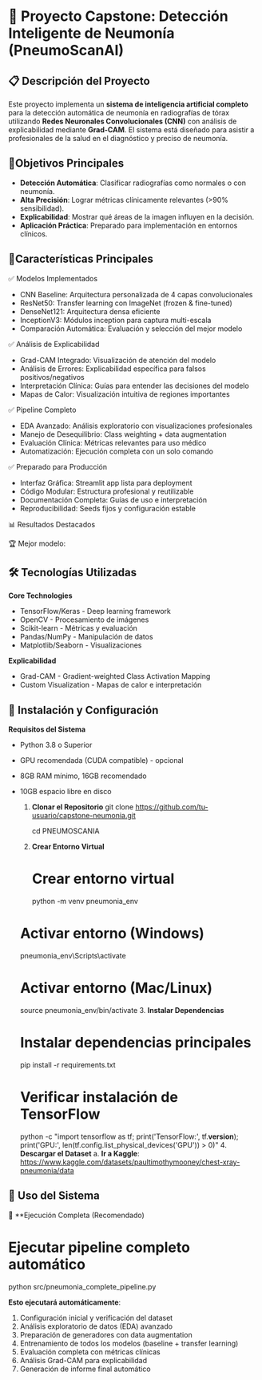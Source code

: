 # 🧠 Proyecto Capstone: Detección Inteligente de Neumonía (PneumoScanAI)

## 📋 Descripción del Proyecto
Este proyecto implementa un **sistema de inteligencia artificial completo** para la detección automática de neumonía en radiografías de tórax utilizando **Redes Neuronales Convolucionales (CNN)** con análisis de explicabilidad mediante **Grad-CAM**. El sistema está diseñado para asistir a profesionales de la salud en el diagnóstico y preciso de neumonía.

## 🎯Objetivos Principales
- **Detección Automática**: Clasificar radiografías como normales o con neumonía.
- **Alta Precisión**: Lograr métricas clínicamente relevantes (>90% sensibilidad).
- **Explicabilidad**: Mostrar qué áreas de la imagen influyen en la decisión.
- **Aplicación Práctica**: Preparado para implementación en entornos clínicos. 
  
## 🚀Características Principales
✅ Modelos Implementados

- CNN Baseline: Arquitectura personalizada de 4 capas convolucionales
- ResNet50: Transfer learning con ImageNet (frozen & fine-tuned)
- DenseNet121: Arquitectura densa eficiente
- InceptionV3: Módulos inception para captura multi-escala
- Comparación Automática: Evaluación y selección del mejor modelo

✅ Análisis de Explicabilidad

- Grad-CAM Integrado: Visualización de atención del modelo
- Análisis de Errores: Explicabilidad específica para falsos positivos/negativos
- Interpretación Clínica: Guías para entender las decisiones del modelo
- Mapas de Calor: Visualización intuitiva de regiones importantes

✅ Pipeline Completo

- EDA Avanzado: Análisis exploratorio con visualizaciones profesionales
- Manejo de Desequilibrio: Class weighting + data augmentation
- Evaluación Clínica: Métricas relevantes para uso médico
- Automatización: Ejecución completa con un solo comando

✅ Preparado para Producción

- Interfaz Gráfica: Streamlit app lista para deployment
- Código Modular: Estructura profesional y reutilizable
- Documentación Completa: Guías de uso e interpretación
- Reproducibilidad: Seeds fijos y configuración estable

📊 Resultados Destacados


🏆 Mejor modelo: 

## 🛠️ Tecnologías Utilizadas
**Core Technologies**

- TensorFlow/Keras - Deep learning framework
- OpenCV - Procesamiento de imágenes
- Scikit-learn - Métricas y evaluación
- Pandas/NumPy - Manipulación de datos
- Matplotlib/Seaborn - Visualizaciones

**Explicabilidad**

- Grad-CAM - Gradient-weighted Class Activation Mapping
- Custom Visualization - Mapas de calor e interpretación

## 🚀 **Instalación y Configuración**
**Requisitos del Sistema**
- Python 3.8 o Superior
- GPU recomendada (CUDA compatible) - opcional
- 8GB RAM mínimo, 16GB recomendado
- 10GB espacio libre en disco
  1. **Clonar el Repositorio**
     git clone https://github.com/tu-usuario/capstone-neumonia.git
     
      cd PNEUMOSCANIA
  3. **Crear Entorno Virtual**
     # Crear entorno virtual
     python -m venv pneumonia_env

    # Activar entorno (Windows)
    pneumonia_env\Scripts\activate

    # Activar entorno (Mac/Linux)
    source pneumonia_env/bin/activate
  3. **Instalar Dependencias**
    # Instalar dependencias principales
    pip install -r requirements.txt

    # Verificar instalación de TensorFlow
    python -c "import tensorflow as tf; print('TensorFlow:', tf.__version__); print('GPU:', len(tf.config.list_physical_devices('GPU')) > 0)"
  4. **Descargar el Dataset**
    a. **Ir a Kaggle**: https://www.kaggle.com/datasets/paultimothymooney/chest-xray-pneumonia/data
## 🎯 **Uso del Sistema**
🚀 **Ejecución Completa (Recomendado)
# Ejecutar pipeline completo automático

python src/pneumonia_complete_pipeline.py

**Esto ejecutará automáticamente**:
1. Configuración inicial y verificación del dataset
2. Análisis exploratorio de datos (EDA) avanzado
3. Preparación de generadores con data augmentation
4. Entrenamiento de todos los modelos (baseline + transfer learning)
5. Evaluación completa con métricas clínicas
6. Análisis Grad-CAM para explicabilidad
7. Generación de informe final automático
